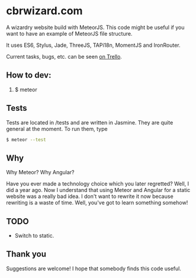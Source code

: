 # cbrwizard.com

A wizardry website build with MeteorJS. This code might be useful if you want to have an example of MeteorJS file structure.

It uses ES6, Stylus, Jade, ThreeJS, TAPi18n, MomentJS and IronRouter.

Current tasks, bugs, etc. can be seen [on Trello](https://trello.com/b/D5IOdhwX/cbrwizard-com).

## How to dev:
1. $ meteor

## Tests
Tests are located in /tests and are written in Jasmine. They are quite general at the moment.
To run them, type

```bash
$ meteor --test
```

## Why

Why Meteor? Why Angular?

Have you ever made a technology choice which you later regretted? Well, I did a year ago. Now I understand that using Meteor and Angular for a static website was a really bad idea. I don't want to rewrite it now because rewriting is a waste of time. Well, you've got to learn something somehow!

## TODO
* Switch to static.

## Thank you

Suggestions are welcome! I hope that somebody finds this code useful.
